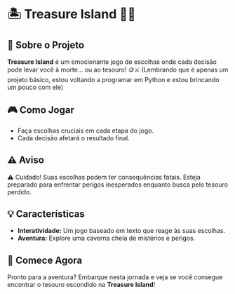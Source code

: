 # 🏝️ Treasure Island 🏴‍☠️

## 📖 Sobre o Projeto

**Treasure Island** é um emocionante jogo de escolhas onde cada decisão pode levar você à morte... ou ao tesouro! 🪙⚔️ (Lembrando que é apenas um projeto básico, estou voltando a programar em Python e estou brincando um pouco com ele)

## 🎮 Como Jogar

- Faça escolhas cruciais em cada etapa do jogo.
- Cada decisão afetará o resultado final.

## ⚠️ Aviso

⚠️ Cuidado! Suas escolhas podem ter consequências fatais. Esteja preparado para enfrentar perigos inesperados enquanto busca pelo tesouro perdido. 

## 💡 Características

- **Interatividade:** Um jogo baseado em texto que reage às suas escolhas.
- **Aventura:** Explore uma caverna cheia de mistérios e perigos.

## 🚀 Comece Agora

Pronto para a aventura? Embarque nesta jornada e veja se você consegue encontrar o tesouro escondido na **Treasure Island**!
